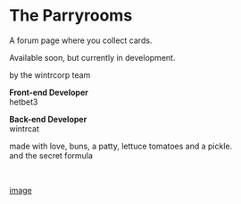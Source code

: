 # **The Parryrooms**
A forum page where you collect cards.

Available soon, but currently in development.

by the wintrcorp team

**Front-end Developer**
<br>
hetbet3

**Back-end Developer**
<br>
wintrcat

made with love, buns, a patty, lettuce tomatoes and a pickle.
<br>
and the secret formula

<br>

[image](https://i.ibb.co/fCSd6SM/image.png)

